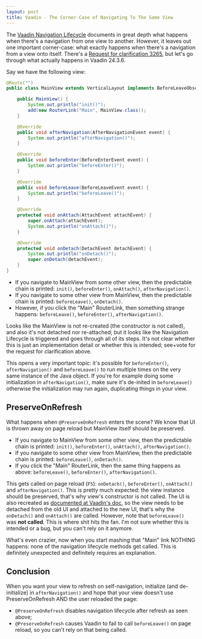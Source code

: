 ```yaml
---
layout: post
title: Vaadin - The Corner-Case of Navigating To The Same View
---
```


The [Vaadin Navigation Lifecycle](https://vaadin.com/docs/latest/routing/lifecycle)
documents in great depth what happens when there's a navigation from one view to another.
However, it leaves out one important corner-case: what exactly happens when there's a navigation
from a view onto itself. There's a [Request for clarification 3265](https://github.com/vaadin/docs/issues/3265),
but let's go through what actually happens in Vaadin 24.3.6.

Say we have the following view:
```java
@Route("")
public class MainView extends VerticalLayout implements BeforeLeaveObserver, BeforeEnterObserver, AfterNavigationObserver {

    public MainView() {
        System.out.println("init()");
        add(new RouterLink("Main", MainView.class));
    }

    @Override
    public void afterNavigation(AfterNavigationEvent event) {
        System.out.println("afterNavigation()");
    }

    @Override
    public void beforeEnter(BeforeEnterEvent event) {
        System.out.println("beforeEnter()");
    }

    @Override
    public void beforeLeave(BeforeLeaveEvent event) {
        System.out.println("beforeLeave()");
    }

    @Override
    protected void onAttach(AttachEvent attachEvent) {
        super.onAttach(attachEvent);
        System.out.println("onAttach()");
    }

    @Override
    protected void onDetach(DetachEvent detachEvent) {
        System.out.println("onDetach()");
        super.onDetach(detachEvent);
    }
}
```

* If you navigate to MainView from some other view, then the predictable chain is printed: `init()`, `beforeEnter()`, `onAttach()`, `afterNavigation()`.
* If you navigate to some other view from MainView, then the predictable chain is printed: `beforeLeave()`, `onDetach()`.
* However, if you click the "Main" RouterLink, then something strange happens: `beforeLeave()`, `beforeEnter()`, `afterNavigation()`.

Looks like the MainView is not re-created (the constructor is not called), and also it's not detached nor re-attached;
but it looks like the Navigation Lifecycle is triggered and goes through all of its steps. It's not clear whether this is just
an implementation detail or whether this is intended; see+vote for the request for clarification above.

This opens a very important topic: it's possible for `beforeEnter()`, `afterNavigation()` and `beforeLeave()` to run multiple times
on the very same instance of the Java object. If you're for example doing some initialization in `afterNavigation()`, make
sure it's de-inited in `beforeLeave()` otherwise the initialization may run again, duplicating things in your view.

## PreserveOnRefresh

What happens when `@PreserveOnRefresh` enters the scene? We know that UI is thrown away on page reload but MainView itself should be preserved.

* If you navigate to MainView from some other view, then the predictable chain is printed: `init()`, `beforeEnter()`, `onAttach()`, `afterNavigation()`.
* If you navigate to some other view from MainView, then the predictable chain is printed: `beforeLeave()`, `onDetach()`.
* If you click the "Main" RouterLink, then the same thing happens as above: `beforeLeave()`, `beforeEnter()`, `afterNavigation()`.

This gets called on page reload (`F5`): `onDetach()`, `beforeEnter()`, `onAttach()` and `afterNavigation()`.
This is pretty much expected: the view instance should be preserved, that's why view's constructor is
not called. The UI is also recreated as [documented at Vaadin's doc](https://vaadin.com/docs/latest/advanced/preserving-state-on-refresh),
so the view needs to be detached from the old UI and attached to the new UI,
that's why the `onDetach()` and `onAttach()` are called. However, note that `beforeLeave()` was **not called**.
This is where shit hits the fan. I'm not sure whether this is intended or a bug, but you can't rely on it anymore.

What's even crazier, now when you start mashing that "Main" link NOTHING happens: none of the navigation lifecycle methods get called.
This is definitely unexpected and definitely requires an explanation.

## Conclusion

When you want your view to refresh on self-navigation, initialize (and de-initialize) in
`afterNavigation()` and hope that your view doesn't use PreserveOnRefresh AND the user reloaded the page:

* `@PreserveOnRefresh` disables navigation lifecycle after refresh as seen above;
* `@PreserveOnRefresh` causes Vaadin to fail to call `beforeLeave()` on page reload, so you can't rely on that being called.

